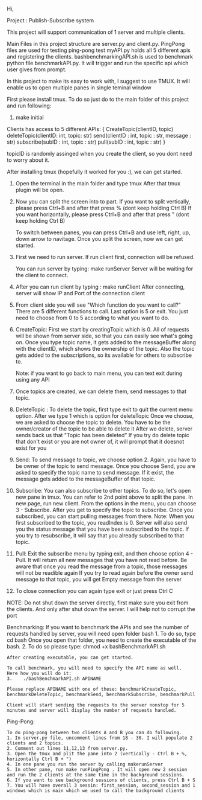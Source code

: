 Hi,

Project : Publish-Subscribe system

This project will support communication of 1 server and multiple clients.

Main Files in this project structure are server.py and client.py.
PingPong files are used for testing ping-pong test
myAPI.py holds all 5 different apis and registering the clients.
bashbenchmarkingAPI.sh is used to benchmark python file benchmarkAPI.py. It will trigger and run the specific api which user gives from prompt.

In this project to make its easy to work with, I suggest to use TMUX. It will enable us to open multiple panes in single teminal window

First please install tmux. To do so just do to the main folder of this project and run following:

1. make initial

Clients has access to 5 different APIs: {
CreateTopic(clientID, topic)
deleteTopic(clientID: int, topic: str)
send(clientID : int, topic : str, message : str)
subscribe(subID : int, topic : str)
pull(subID : int, topic : str)
}

topicID is randomly assinged when you create the client, so you dont need to worry about it.

After installing tmux (hopefully it worked for you :), we can get started.

1. Open the terminal in the main folder and type tmux
   After that tmux plugin will be open.

2. Now you can split the screen into to part.
   If you want to split vertically, please press Ctrl+B and after that press % (dont keep holding Ctrl B)
   If you want horizontally, please press Ctrl+B and after that press " (dont keep holding Ctrl B)

   To switch between panes, you can press Ctrl+B and use left, right, up, down arrow to navitage.
   Once you split the screen, now we can get started.

3. First we need to run server. If run client first, connection will be refused.

   You can run server by typing: make runServer
   Server will be waiting for the client to connect.

4. After you can run client by typing : make runClient
   After connecting, server will show IP and Port of the connection client

5. From client side you will see "Which function do you want to call?"
   There are 5 different functions to call. Last option is 5 or exit.
   You just need to choose from 0 to 5 according to what you want to do.

6. CreateTopic: First we start by creatingTopic which is 0. All of requests will be shown from server side, so that you can easily see what's going on.
   Once you type topic name, it gets added to the messageBuffer along with the clientID, which shows the ownership of the topic.
   Also the topic gets added to the subscriptions, so its available for others to subscribe to.

   Note: if you want to go back to main menu, you can text exit during using any API

7. Once topics are created, we can delete them, send messages to that topic.

8. DeleteTopic : To delete the topic, first type exit to quit the current menu option. After we type 1 which is option for deleteTopic
   Once we choose, we are asked to choose the topic to delete. You have to be the owner/creator of the topic to be able to delete it
   After we delete, server sends back us that "Topic has been deleted"
   If you try do delete topic that don't exist or you are not owner of, it will prompt that it doesnot exist for you

9. Send:
   To send message to topic, we choose option 2. Again, you have to be owner of the topic to send message.
   Once you choose Send, you are asked to specify the topic name to send message. If it exist, the message gets
   added to the messageBuffer of that topic.

10. Subscribe:
    You can also subscribe to other topics. To do so, let's open new pane in tmux. You can refer to 2nd point above to split the pane.
    In new page, run new client. From the options in the menu, you can choose 3 - Subscribe. After you get to specify the topic to subscribe.
    Once you subscribed, you can start pulling messages from there. Note: When you first subscribed to the topic, you readIndex is 0.
    Server will also send you the status message that you have been subscribed to the topic. If you try to resubscribe, it will say that you already
    subscribed to that topic.

11. Pull:
    Exit the subscribe menu by typing exit, and then choose option 4 - Pull.
    It will return all new messages that you have not read before. Be aware that once you read the message from a topic, those messages will not be readible again
    If you try to read again before the owner send message to that topic, you will get Empty message from the server

12. To close connection you can again type exit or just press Ctrl C 

NOTE: Do not shut down the server directly, first make sure you exit from the clients. And only after shut down the server. I will help not to corrupt the port


Benchmarking:
If you want to benchmark the APIs and see the number of requests handled by server, you will need open folder bash 1. To do so, type cd bash
Once you open that folder, you need to create the executable of the bash. 2. To do so please type: chmod +x bashBenchmarkAPI.sh

    After creating executable, you can get started.

    To call benchmark, you will need to specify the API name as well.
    Here how you will do it:
    3.    ./bashBenchmarkAPI.sh APINAME

    Please replace APINAME with one of these: benchmarkCreateTopic, benchmarkDeleteTopic, benchmarkSend, benchmarkSubscribe, benchmarkPull

    Client will start sending the requests to the server nonstop for 5 minutes and server will display the number of requests handled.

Ping-Pong:

    To do ping-pong between two clients A and B you can do following.
    1. In server.py file, uncomment lines from 18 - 30. I will populate 2 clients and 2 topics.
    2. Comment out lines 11,12,13 from server.py.
    3. Open the tmux and plit the pane into 2 (vertically - Ctrl B + %, horizontally Ctrl B + ")
    4. In one pane you run the server by calling makerunServer
    5. In other pane, run make runPingPong . It will open new 2 session and run the 2 clients at the same time in the background sessions.
    6. If you want to see background sessions of clients, press Ctrl B + S
    7. You will have overall 3 sessin: first_session, second_session and 1 windows which is main which we used to call the background clients
